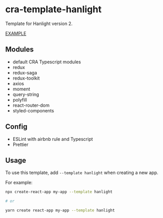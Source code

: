 # cra-template-hanlight

Template for Hanlight version 2.

[EXAMPLE](https://github.com/WDever/redux-toolkit-example)

## Modules
- default CRA Typescript modules
- redux
- redux-saga
- redux-toolkit
- axios
- moment
- query-string
- polyfill
- react-router-dom
- styled-components

## Config
- ESLint with airbnb rule and Typescript
- Prettier

## Usage
To use this template, add `--template hanlight` when creating a new app.

For example:

```sh
npx create-react-app my-app --template hanlight

# or

yarn create react-app my-app --template hanlight
```
